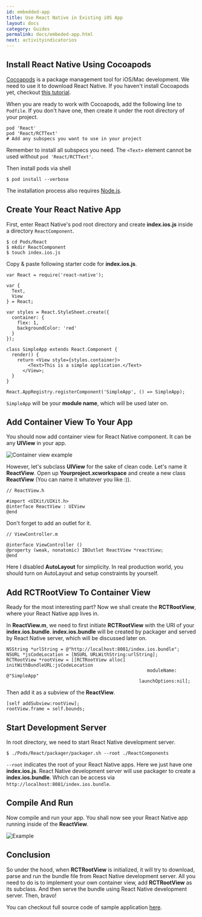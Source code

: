 ```yaml
---
id: embedded-app
title: Use React Native in Existing iOS App
layout: docs
category: Guides
permalink: docs/embeded-app.html
next: activityindicatorios
---
```


## Install React Native Using Cocoapods

[Cocoapods](http://cocoapods.org/) is a package management tool for iOS/Mac development. We need to use it to download React Native. If you haven't install Cocoapods yet, checkout [this tutorial](http://guides.cocoapods.org/using/getting-started.html).

When you are ready to work with Cocoapods, add the following line to `Podfile`. If you don't have one, then create it under the root directory of your project.

```
pod 'React'
pod 'React/RCTText'  
# Add any subspecs you want to use in your project
```

Remember to install all subspecs you need. The `<Text>` element cannot be used without `pod 'React/RCTText'`.
  
Then install pods via shell

```
$ pod install --verbose
```
  
The installation process also requires [Node.js](http://nodejs.org).

## Create Your React Native App

First, enter React Native's pod root directory and create **index.ios.js** inside a directory `ReactComponent`.

```
$ cd Pods/React
$ mkdir ReactComponent
$ touch index.ios.js
```
  
Copy & paste following starter code for **index.ios.js**.

```
var React = require('react-native');

var {
  Text,
  View
} = React;

var styles = React.StyleSheet.create({
  container: {
    flex: 1,
    backgroundColor: 'red'
  }
});

class SimpleApp extends React.Component {
  render() {
    return <View style={styles.container}>
        <Text>This is a simple application.</Text>
      </View>;
  }
}

React.AppRegistry.registerComponent('SimpleApp', () => SimpleApp);
```
  
`SimpleApp` will be your **module name**, which will be used later on.

## Add Container View To Your App

You should now add container view for React Native component. It can be any **UIView** in your app.

![Container view example](/react-native/img/EmbeddedAppContainerViewExample.png)

However, let's subclass **UIView** for the sake of clean code. Let's name it **ReactView**. Open up **Yourproject.xcworkspace** and create a new class **ReactView** (You can name it whatever you like :)).  

```
// ReactView.h

#import <UIKit/UIKit.h>
@interface ReactView : UIView
@end
```

Don't forget to add an outlet for it.
  
```
// ViewController.m

@interface ViewController ()
@property (weak, nonatomic) IBOutlet ReactView *reactView;
@end
```
  
Here I disabled **AutoLayout** for simplicity. In real production world, you should turn on AutoLayout and setup constraints by yourself.

## Add RCTRootView To Container View

Ready for the most interesting part? Now we shall create the **RCTRootView**, where your React Native app lives in. 

In **ReactView.m**, we need to first initiate **RCTRootView** with the URI of your **index.ios.bundle**. **index.ios.bundle** will be created by packager and served by React Native server, which will be discussed later on.

```
NSString *urlString = @"http://localhost:8081/index.ios.bundle";
NSURL *jsCodeLocation = [NSURL URLWithString:urlString];
RCTRootView *rootView = [[RCTRootView alloc] initWithBundleURL:jsCodeLocation
                                                    moduleName: @"SimpleApp"
                                                 launchOptions:nil];
```

Then add it as a subview of the **ReactView**.

```
[self addSubview:rootView];
rootView.frame = self.bounds;
```

## Start Development Server

In root directory, we need to start React Native development server. 

```
$ ./Pods/React/packager/packager.sh --root ./ReactComponents
```

`--root` indicates the root of your React Native apps. Here we just have one **index.ios.js**. React Native development server will use packager to create a **index.ios.bundle**. Which can be access via `http://localhost:8081/index.ios.bundle`.

## Compile And Run

Now compile and run your app. You shall now see your React Native app running inside of the **ReactView**.

![Example](/react-native/img/EmbeddedAppExample.png)

## Conclusion

So under the hood, when **RCTRootView** is initialized, it will try to download, parse and run the bundle file from React Native development server. All you need to do is to implement your own container view, add **RCTRootView** as its subclass. And then serve the bundle using React Native development server. Then, bravo!

You can checkout full source code of sample application [here](https://github.com/tjwudi/EmbededReactNativeExample).
